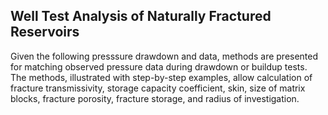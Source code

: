 ## Well Test Analysis of Naturally Fractured Reservoirs
Given the following presssure drawdown and data, methods are presented for matching observed pressure data during drawdown or buildup tests. The methods, illustrated with step-by-step examples, allow calculation of fracture transmissivity, storage capacity coefficient, skin, size of matrix blocks, fracture porosity, fracture storage, and radius of investigation. 
